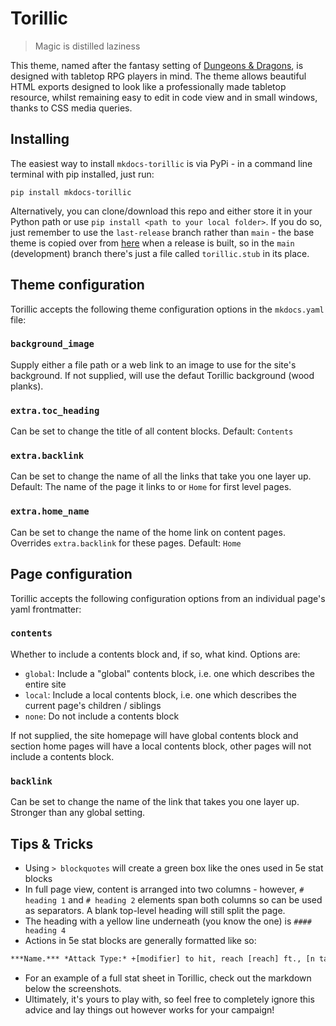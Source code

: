 # Torillic
> Magic is distilled laziness

This theme, named after the fantasy setting of [Dungeons & Dragons](https://www.dndbeyond.com/), is designed with tabletop RPG players in mind. The theme allows beautiful HTML exports designed to look like a professionally made tabletop resource, whilst remaining easy to edit in code view and in small windows, thanks to CSS media queries.

## Installing
The easiest way to install `mkdocs-torillic` is via PyPi - in a command line terminal with pip installed, just run:
```
pip install mkdocs-torillic
```

Alternatively, you can clone/download this repo and either store it in your Python path or use `pip install <path to your local folder>`. If you do so, just remember to use the `last-release` branch rather than `main` - the base theme is copied over from [here](https://github.com/TEParsons/torillic) when a release is built, so in the `main` (development) branch there's just a file called `torillic.stub` in its place.

## Theme configuration
Torillic accepts the following theme configuration options in the `mkdocs.yaml` file:
### `background_image`
Supply either a file path or a web link to an image to use for the site's background. If not supplied, will use the defaut Torillic background (wood planks).
### `extra.toc_heading`
Can be set to change the title of all content blocks. Default: `Contents`
### `extra.backlink`
Can be set to change the name of all the links that take you one layer up. Default: The name of the page it links to or `Home` for first level pages.
### `extra.home_name`
Can be set to change the name of the home link on content pages. Overrides `extra.backlink` for these pages. Default: `Home`

## Page configuration
Torillic accepts the following configuration options from an individual page's yaml frontmatter:
### `contents`
Whether to include a contents block and, if so, what kind. Options are:
- `global`: Include a "global" contents block, i.e. one which describes the entire site
- `local`: Include a local contents block, i.e. one which describes the current page's children / siblings
- `none`: Do not include a contents block

If not supplied, the site homepage will have global contents block and section home pages will have a local contents block, other pages will not include a contents block.

### `backlink`
Can be set to change the name of the link that takes you one layer up. Stronger than any global setting.

## Tips & Tricks

- Using `> blockquotes` will create a green box like the ones used in 5e stat blocks
- In full page view, content is arranged into two columns - however, `# heading 1` and `# heading 2` elements span both columns so can be used as separators. A blank top-level heading will still split the page.
- The heading with a yellow line underneath (you know the one) is `#### heading 4`
- Actions in 5e stat blocks are generally formatted like so:
```markdown
***Name.*** *Attack Type:* +[modifier] to hit, reach [reach] ft., [n targets] target(s). *Hit:* [approx damage] ([n dice]d[die size] + [additional]) [damage type] damage.
```
- For an example of a full stat sheet in Torillic, check out the markdown below the screenshots.
- Ultimately, it's yours to play with, so feel free to completely ignore this advice and lay things out however works for your campaign!
